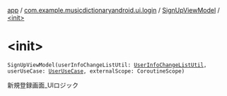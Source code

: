 [app](../../index.md) / [com.example.musicdictionaryandroid.ui.login](../index.md) / [SignUpViewModel](index.md) / [&lt;init&gt;](./-init-.md)

# &lt;init&gt;

`SignUpViewModel(userInfoChangeListUtil: `[`UserInfoChangeListUtil`](../../com.example.musicdictionaryandroid.ui.util/-user-info-change-list-util/index.md)`, userUseCase: `[`UserUseCase`](../../com.example.musicdictionaryandroid.domain.usecase/-user-use-case/index.md)`, externalScope: CoroutineScope)`

新規登録画面_UIロジック

